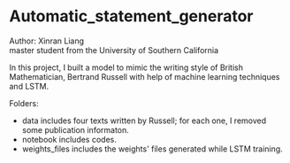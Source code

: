# Automatic_statement_generator
Author: Xinran Liang   
master student from the University of Southern California

In this project, I built a model to mimic the writing style of British Mathematician, Bertrand Russell with help of machine learning techniques and LSTM. 

Folders:
- data includes four texts written by Russell; for each one, I removed some publication informaton.
- notebook includes codes.
- weights_files includes the weights' files generated while LSTM training. 
